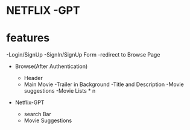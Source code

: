 # NETFLIX -GPT

# features 
-Login/SignUp
   -SignIn/SignUp Form
   -redirect to Browse Page 
- Browse(After Authentication)
    - Header
    - Main Movie
        -Trailer in Background
        -Title and Description
        -Movie suggestions
           -Movie Lists * n


- Netflix-GPT
   - search Bar
   - Movie Suggestions


